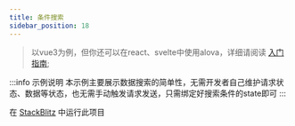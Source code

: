 ```yaml
---
title: 条件搜索
sidebar_position: 18
---
```


> 以vue3为例，但你还可以在react、svelte中使用alova，详细请阅读 [入门指南](../overview/index);

:::info 示例说明
本示例主要展示数据搜索的简单性，无需开发者自己维护请求状态、数据等状态，也无需手动触发请求发送，只需绑定好搜索条件的state即可
:::


在 [StackBlitz](https://stackblitz.com/edit/alova-example-condition-search?file=src/App.vue) 中运行此项目
